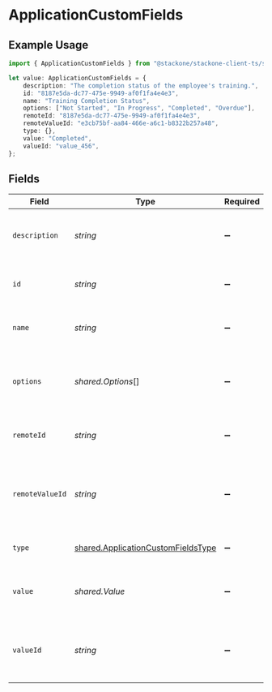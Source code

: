 # ApplicationCustomFields

## Example Usage

```typescript
import { ApplicationCustomFields } from "@stackone/stackone-client-ts/sdk/models/shared";

let value: ApplicationCustomFields = {
    description: "The completion status of the employee's training.",
    id: "8187e5da-dc77-475e-9949-af0f1fa4e4e3",
    name: "Training Completion Status",
    options: ["Not Started", "In Progress", "Completed", "Overdue"],
    remoteId: "8187e5da-dc77-475e-9949-af0f1fa4e4e3",
    remoteValueId: "e3cb75bf-aa84-466e-a6c1-b8322b257a48",
    type: {},
    value: "Completed",
    valueId: "value_456",
};
```

## Fields

| Field                                                                                           | Type                                                                                            | Required                                                                                        | Description                                                                                     | Example                                                                                         |
| ----------------------------------------------------------------------------------------------- | ----------------------------------------------------------------------------------------------- | ----------------------------------------------------------------------------------------------- | ----------------------------------------------------------------------------------------------- | ----------------------------------------------------------------------------------------------- |
| `description`                                                                                   | *string*                                                                                        | :heavy_minus_sign:                                                                              | The description of the custom field.                                                            | The completion status of the employee's training.                                               |
| `id`                                                                                            | *string*                                                                                        | :heavy_minus_sign:                                                                              | Unique identifier                                                                               | 8187e5da-dc77-475e-9949-af0f1fa4e4e3                                                            |
| `name`                                                                                          | *string*                                                                                        | :heavy_minus_sign:                                                                              | The name of the custom field.                                                                   | Training Completion Status                                                                      |
| `options`                                                                                       | *shared.Options*[]                                                                              | :heavy_minus_sign:                                                                              | An array of possible options for the custom field.                                              | [<br/>"Not Started",<br/>"In Progress",<br/>"Completed",<br/>"Overdue"<br/>]                    |
| `remoteId`                                                                                      | *string*                                                                                        | :heavy_minus_sign:                                                                              | Provider's unique identifier                                                                    | 8187e5da-dc77-475e-9949-af0f1fa4e4e3                                                            |
| `remoteValueId`                                                                                 | *string*                                                                                        | :heavy_minus_sign:                                                                              | Provider's unique identifier for the value of the custom field.                                 | e3cb75bf-aa84-466e-a6c1-b8322b257a48                                                            |
| `type`                                                                                          | [shared.ApplicationCustomFieldsType](../../../sdk/models/shared/applicationcustomfieldstype.md) | :heavy_minus_sign:                                                                              | The type of the custom field.                                                                   | Dropdown                                                                                        |
| `value`                                                                                         | *shared.Value*                                                                                  | :heavy_minus_sign:                                                                              | The value associated with the custom field.                                                     | Completed                                                                                       |
| `valueId`                                                                                       | *string*                                                                                        | :heavy_minus_sign:                                                                              | The unique identifier for the value of the custom field.                                        | value_456                                                                                       |